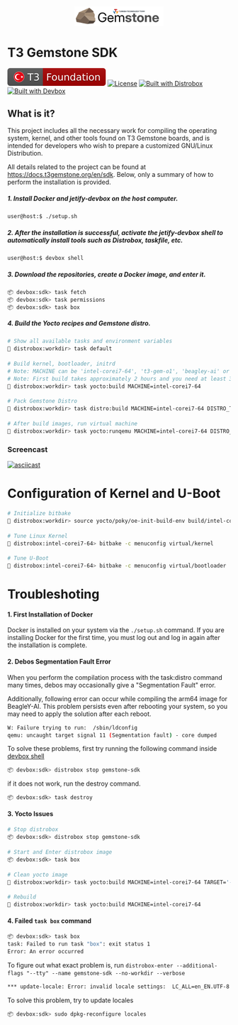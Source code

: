 <p align="center">
    <picture>
        <source media="(prefers-color-scheme: dark)" srcset=".meta/logo-dark.png" width="40%" />
        <source media="(prefers-color-scheme: light)" srcset=".meta/logo-light.png" width="40%" />
        <img alt="T3 Foundation" src=".meta/logo-light.png" width="40%" />
    </picture>
</p>

# T3 Gemstone SDK

 [![T3 Foundation](./.meta/t3-foundation.svg)](https://www.t3vakfi.org/en) [![License](https://img.shields.io/badge/License-Apache_2.0-blue.svg)](https://opensource.org/licenses/Apache-2.0) [![Built with Distrobox](https://img.shields.io/badge/Built_with-distrobox-red)](https://github.com/89luca89/distrobox) [![Built with Devbox](https://www.jetify.com/img/devbox/shield_galaxy.svg)](https://www.jetify.com/devbox/docs/contributor-quickstart/)

## What is it?

This project includes all the necessary work for compiling the operating system, kernel, and other tools found on T3 Gemstone boards, and is intended for developers who wish to prepare a customized GNU/Linux Distribution.

All details related to the project can be found at https://docs.t3gemstone.org/en/sdk. Below, only a summary of how to perform the installation is provided.

##### 1. Install Docker and jetify-devbox on the host computer.

```bash
user@host:$ ./setup.sh
```

<a name="section-ii"></a>
##### 2. After the installation is successful, activate the jetify-devbox shell to automatically install tools such as Distrobox, taskfile, etc.

```bash
user@host:$ devbox shell
```

##### 3. Download the repositories, create a Docker image, and enter it.

```bash
📦 devbox:sdk> task fetch
📦 devbox:sdk> task permissions
📦 devbox:sdk> task box
```

##### 4. Build the Yocto recipes and Gemstone distro.

```bash
# Show all available tasks and environment variables
🚀 distrobox:workdir> task default

# Build kernel, bootloader, initrd
# Note: MACHINE can be 'intel-corei7-64', 't3-gem-o1', 'beagley-ai' or 'qemuarm64'
# Note: First build takes approximately 2 hours and you need at least 32GB empty disk space
🚀 distrobox:workdir> task yocto:build MACHINE=intel-corei7-64

# Pack Gemstone Distro
🚀 distrobox:workdir> task distro:build MACHINE=intel-corei7-64 DISTRO_TYPE=desktop DISTRO_BASE=ubuntu DISTRO_SUITE=jammy IMG_SIZE=16G

# After build images, run virtual machine
🚀 distrobox:workdir> task yocto:runqemu MACHINE=intel-corei7-64 DISTRO_TYPE=desktop DISTRO_BASE=ubuntu DISTRO_SUITE=jammy WORKDIR=$PWD
```

### Screencast

[![asciicast](https://asciinema.org/a/KDwPPlCV2wxzpwDB4sLseW2X9.svg)](https://asciinema.org/a/KDwPPlCV2wxzpwDB4sLseW2X9)

# Configuration of Kernel and U-Boot

```bash
# Initialize bitbake
🚀 distrobox:workdir> source yocto/poky/oe-init-build-env build/intel-corei7-64

# Tune Linux Kernel
🚀 distrobox:intel-corei7-64> bitbake -c menuconfig virtual/kernel

# Tune U-Boot
🚀 distrobox:intel-corei7-64> bitbake -c menuconfig virtual/bootloader
```

# Troubleshoting

#### 1. First Installation of Docker

Docker is installed on your system via the `./setup.sh` command. If you are installing Docker for the first time, you must log out and log in again after the installation is complete.

#### 2. Debos Segmentation Fault Error

When you perform the compilation process with the task:distro command many times, debos may occasionally give a "Segmentation Fault" error. 

Additionally, following error can occur while compiling the arm64 image for BeagleY-AI. This problem persists even after rebooting your system, so you may need to apply the solution after each reboot.

```sh
W: Failure trying to run:  /sbin/ldconfig
qemu: uncaught target signal 11 (Segmentation fault) - core dumped
```

To solve these problems, first try running the following command inside [devbox shell](#section-ii)

```bash
📦 devbox:sdk> distrobox stop gemstone-sdk
```

if it does not work, run the destroy command.

```bash
📦 devbox:sdk> task destroy
```

#### 3. Yocto Issues

```bash
# Stop distrobox
📦 devbox:sdk> distrobox stop gemstone-sdk

# Start and Enter distrobox image
📦 devbox:sdk> task box

# Clean yocto image
🚀 distrobox:workdir> task yocto:build MACHINE=intel-corei7-64 TARGET='-c clean -c cleansstate gemstone-image-rd virtual/kernel'

# Rebuild
🚀 distrobox:workdir> task yocto:build MACHINE=intel-corei7-64
```

#### 4. Failed `task box` command

```sh
📦 devbox:sdk> task box
task: Failed to run task "box": exit status 1
Error: An error occurred
```

To figure out what exact problem is, run `distrobox-enter --additional-flags "--tty" --name gemstone-sdk --no-workdir --verbose`

```sh
*** update-locale: Error: invalid locale settings:  LC_ALL=en_EN.UTF-8 LANG=en_EN.UTF-8
```

To solve this problem, try to update locales

```bash
📦 devbox:sdk> sudo dpkg-reconfigure locales 
```
